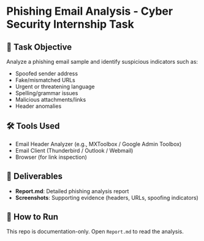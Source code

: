 # Phishing Email Analysis - Cyber Security Internship Task

## 📌 Task Objective
Analyze a phishing email sample and identify suspicious indicators such as:
- Spoofed sender address
- Fake/mismatched URLs
- Urgent or threatening language
- Spelling/grammar issues
- Malicious attachments/links
- Header anomalies

## 🛠 Tools Used
- Email Header Analyzer (e.g., MXToolbox / Google Admin Toolbox)
- Email Client (Thunderbird / Outlook / Webmail)
- Browser (for link inspection)

## 📑 Deliverables
- **Report.md**: Detailed phishing analysis report  
- **Screenshots**: Supporting evidence (headers, URLs, spoofing indicators)

## 🚀 How to Run
This repo is documentation-only. Open `Report.md` to read the analysis.
